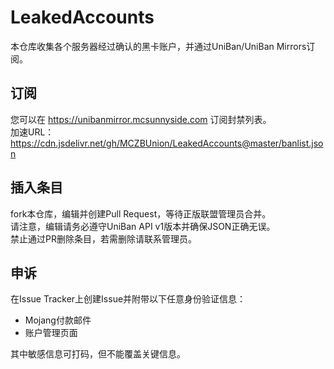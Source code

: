 # LeakedAccounts
本仓库收集各个服务器经过确认的黑卡账户，并通过UniBan/UniBan Mirrors订阅。

## 订阅
您可以在 https://unibanmirror.mcsunnyside.com 订阅封禁列表。  
加速URL：https://cdn.jsdelivr.net/gh/MCZBUnion/LeakedAccounts@master/banlist.json

## 插入条目
fork本仓库，编辑并创建Pull Request，等待正版联盟管理员合并。  
请注意，编辑请务必遵守UniBan API v1版本并确保JSON正确无误。  
禁止通过PR删除条目，若需删除请联系管理员。

## 申诉
在Issue Tracker上创建Issue并附带以下任意身份验证信息：
* Mojang付款邮件
* 账户管理页面

其中敏感信息可打码，但不能覆盖关键信息。
